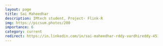 ```yaml
---
layout: page
title: Sai Maheedhar
description: IMtech student, Project- Flink-R
img: https://picsum.photos/200
importance: 6
category: current
redirect: https://in.linkedin.com/in/sai-maheedhar-rddy-vardhireddy-451204216
---
```

